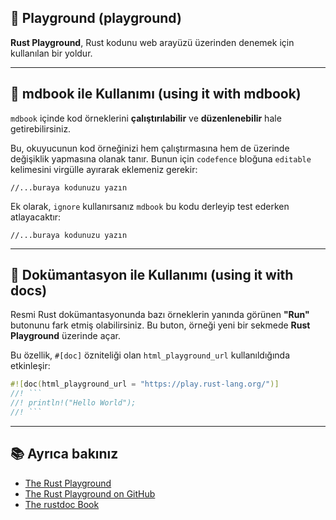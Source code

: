 ## 🏓 Playground (playground)

**Rust Playground**, Rust kodunu web arayüzü üzerinden denemek için kullanılan bir yoldur.

---

## 📘 mdbook ile Kullanımı (using it with mdbook)

`mdbook` içinde kod örneklerini **çalıştırılabilir** ve **düzenlenebilir** hale getirebilirsiniz.

Bu, okuyucunun kod örneğinizi hem çalıştırmasına hem de üzerinde değişiklik yapmasına olanak tanır.
Bunun için `codefence` bloğuna `editable` kelimesini virgülle ayırarak eklemeniz gerekir:

```rust,editable
//...buraya kodunuzu yazın
```

Ek olarak, `ignore` kullanırsanız `mdbook` bu kodu derleyip test ederken atlayacaktır:

```rust,editable,ignore
//...buraya kodunuzu yazın
```

---

## 📑 Dokümantasyon ile Kullanımı (using it with docs)

Resmi Rust dokümantasyonunda bazı örneklerin yanında görünen **"Run"** butonunu fark etmiş olabilirsiniz.
Bu buton, örneği yeni bir sekmede **Rust Playground** üzerinde açar.

Bu özellik, `#[doc]` özniteliği olan `html_playground_url` kullanıldığında etkinleşir:

````rust
#![doc(html_playground_url = "https://play.rust-lang.org/")]
//! ```
//! println!("Hello World");
//! ```
````

---

## 📚 Ayrıca bakınız

* [The Rust Playground](https://play.rust-lang.org/)
* [The Rust Playground on GitHub](https://github.com/integer32llc/rust-playground)
* [The rustdoc Book](https://doc.rust-lang.org/rustdoc/)
